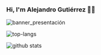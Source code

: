### Hi, I'm Alejandro Gutiérrez 🤙🦆

<img src="https://github.com/KANGRIZ/KANGRIZ/blob/main/Alejandro%20Guti%C3%A9rrez.png" alt="banner_presentación">

![top-langs](https://github-readme-stats.vercel.app/api/top-langs?username=KANGRIZ&show_icons=true&theme=radical)

![github stats](https://github-readme-stats.vercel.app/api?username=KANGRIZ&show_icons=true&theme=radical)

<!--
**KANGRIZ/KANGRIZ** is a ✨ _special_ ✨ repository because its `README.md` (this file) appears on your GitHub profile.

Here are some ideas to get you started:

- 🔭 I’m currently working on ...
- 🌱 I’m currently learning ...
- 👯 I’m looking to collaborate on ...
- 🤔 I’m looking for help with ...
- 💬 Ask me about ...
- 📫 How to reach me: ...
- 😄 Pronouns: ...
- ⚡ Fun fact: ...
-->

